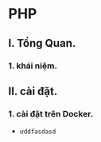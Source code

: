 # PHP 


## I. Tổng Quan.
### 1. khái niệm.


## II. cài đặt.
### 1. cài đặt trên Docker.
- `ưddfasdasd`
